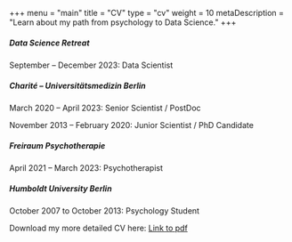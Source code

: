 +++
menu = "main"
title = "CV"
type = "cv"
weight = 10
metaDescription = "Learn about my path from psychology to Data Science."
+++


##### Data Science Retreat
September – December 2023: Data Scientist

##### Charité – Universitätsmedizin Berlin
March 2020 – April 2023: Senior Scientist / PostDoc

November 2013 – February 2020: Junior Scientist / PhD Candidate 

##### Freiraum Psychotherapie
April 2021 – March 2023: Psychotherapist

##### Humboldt University Berlin
October 2007 to October 2013: Psychology Student 


Download my more detailed CV here: [Link to pdf](../pdf/cv.pdf)


